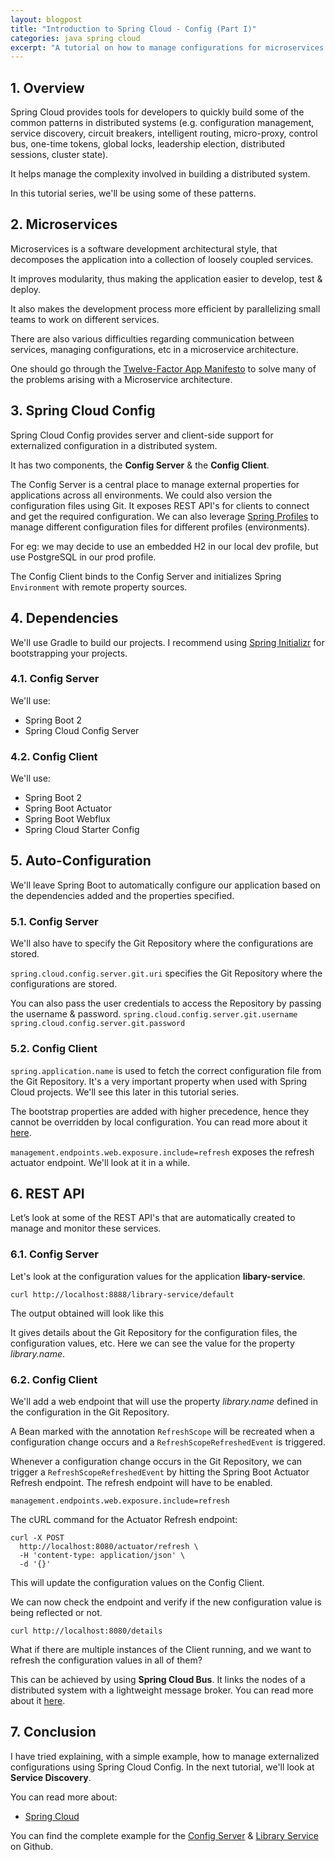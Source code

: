```yaml
---
layout: blogpost
title: "Introduction to Spring Cloud - Config (Part I)"
categories: java spring cloud
excerpt: "A tutorial on how to manage configurations for microservices using Spring Cloud."
---
```


## 1. Overview

Spring Cloud provides tools for developers to quickly build some of the common patterns in 
distributed systems (e.g. configuration management, service discovery, circuit breakers, intelligent routing, micro-proxy, control bus, one-time tokens, global locks, leadership election, distributed sessions, cluster state). 

It helps manage the complexity involved in building a distributed system.

In this tutorial series, we'll be using some of these patterns. 

## 2. Microservices

Microservices is a software development architectural style, that decomposes the application
into a collection of loosely coupled services.

It improves modularity, thus making the application easier to develop, test & deploy.

It also makes the development process more efficient by parallelizing small teams to work on
different services.

There are also various difficulties regarding communication between services, managing configurations, etc 
in a microservice architecture.

One should go through the [Twelve-Factor App Manifesto](https://12factor.net/) to solve many of the problems
arising with a Microservice architecture.

## 3. Spring Cloud Config

Spring Cloud Config provides server and client-side support for externalized configuration 
in a distributed system.

It has two components, the __Config Server__ & the __Config Client__.

The Config Server is a central place to manage external properties for applications across all environments.
We could also version the configuration files using Git. It exposes REST API's for clients to connect
and get the required configuration. We can also leverage [Spring Profiles](https://docs.spring.io/spring-boot/docs/current/reference/html/boot-features-profiles.html)
to manage different configuration files for different profiles (environments). 

For eg: we may decide to use an embedded H2 in our local dev profile, but use PostgreSQL in our prod profile.

The Config Client binds to the Config Server and initializes Spring `Environment` with remote property sources.

## 4. Dependencies

We'll use Gradle to build our projects. I recommend using [Spring Initializr](http://start.spring.io/) for bootstrapping your projects.

### 4.1. Config Server

We'll use:

 - Spring Boot 2
 - Spring Cloud Config Server

<script src="https://gist.github.com/mohitsinha/ea099e1974f05473f58371cd7fbef19a.js"></script>

### 4.2. Config Client

We'll use:

 - Spring Boot 2
 - Spring Boot Actuator
 - Spring Boot Webflux
 - Spring Cloud Starter Config

<script src="https://gist.github.com/mohitsinha/5949f5974790aed8229bb50bbc046aa7.js"></script>

## 5. Auto-Configuration

We'll leave Spring Boot to automatically configure our application based on the dependencies added
and the properties specified.

### 5.1. Config Server

<script src="https://gist.github.com/mohitsinha/7096508480a9633050ac513738cd6deb.js"></script>

We'll also have to specify the Git Repository where the configurations are stored.

<script src="https://gist.github.com/mohitsinha/1cf59b97f546ac2002f9ad695d3a92d6.js"></script>

`spring.cloud.config.server.git.uri` specifies the Git Repository where the configurations are stored.

You can also pass the user credentials to access the Repository by passing the username & password.
`spring.cloud.config.server.git.username
 spring.cloud.config.server.git.password
`  

### 5.2. Config Client

<script src="https://gist.github.com/mohitsinha/c59ffa24b3a41f2d7fb6918d8d8720a1.js"></script>

<script src="https://gist.github.com/mohitsinha/18f6e72bdafbe29cb313a4dde1856716.js"></script>

`spring.application.name` is used to fetch the correct configuration file from the Git Repository.
It's a very important property when used with Spring Cloud projects. 
We'll see this later in this tutorial series.

The bootstrap properties are added with higher precedence, hence they cannot be overridden
by local configuration. You can read more about it [here](https://cloud.spring.io/spring-cloud-static/spring-cloud-commons/2.0.0.M9/multi/multi__spring_cloud_context_application_context_services.html#_the_bootstrap_application_context).

<script src="https://gist.github.com/mohitsinha/285c7cf1773fca124ae191c071210f30.js"></script>   

`management.endpoints.web.exposure.include=refresh` exposes the refresh actuator endpoint. 
We'll look at it in a while.


## 6. REST API

Let’s look at some of the REST API's that are automatically created to manage and monitor 
these services.

### 6.1. Config Server

Let's look at the configuration values for the application __libary-service__.

`curl http://localhost:8888/library-service/default`

The output obtained will look like this

<script src="https://gist.github.com/mohitsinha/ffeff49c82e50fa26d25a97623be6576.js"></script>

It gives details about the Git Repository for the configuration files, the configuration values, etc.
Here we can see the value for the property _library.name_. 

### 6.2. Config Client

We'll add a web endpoint that will use the property _library.name_ defined in the 
configuration in the Git Repository.

<script src="https://gist.github.com/mohitsinha/dcf906cb5f9d7710552dcb857ddf650a.js"></script>

A Bean marked with the annotation `RefreshScope` will be recreated when a configuration change occurs
and a `RefreshScopeRefreshedEvent` is triggered.

Whenever a configuration change occurs in the Git Repository, we can trigger a `RefreshScopeRefreshedEvent`
by hitting the Spring Boot Actuator Refresh endpoint. The refresh endpoint will have to be enabled.

`management.endpoints.web.exposure.include=refresh` 

The cURL command for the Actuator Refresh endpoint:

```
curl -X POST 
  http://localhost:8080/actuator/refresh \
  -H 'content-type: application/json' \
  -d '{}'
```

This will update the configuration values on the Config Client.

We can now check the endpoint and verify if the new configuration value is being reflected or not.

`curl http://localhost:8080/details`

What if there are multiple instances of the Client running, and we want to refresh the configuration values
in all of them? 

This can be achieved by using __Spring Cloud Bus__. 
It links the nodes of a distributed system with a lightweight message broker.
You can read more about it [here](https://cloud.spring.io/spring-cloud-static/spring-cloud-bus/1.2.1.RELEASE/).

## 7. Conclusion

I have tried explaining, with a simple example, how to manage externalized configurations using Spring Cloud Config.
In the next tutorial, we'll look at __Service Discovery__.

You can read more about:

 - [Spring Cloud](https://projects.spring.io/spring-cloud/spring-cloud.html)

You can find the complete example for the [Config Server](https://github.com/mohitsinha/tutorials/tree/master/config-server) & [Library Service](https://github.com/mohitsinha/tutorials/tree/master/library-service) on Github.


